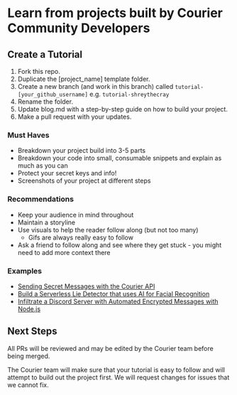 # Learn from projects built by Courier Community Developers

## Create a Tutorial

1. Fork this repo.
2. Duplicate the [project_name] template folder.
3. Create a new branch (and work in this branch) called `tutorial-[your_github_username]` e.g. `tutorial-shreythecray`
4. Rename the folder.
5. Update blog.md with a step-by-step guide on how to build your project.
6. Make a pull request with your updates.

### Must Haves
* Breakdown your project build into 3-5 parts
* Breakdown your code into small, consumable snippets and explain as much as you can
* Protect your secret keys and info!
* Screenshots of your project at different steps

### Recommendations
* Keep your audience in mind throughout
* Maintain a storyline
* Use visuals to help the reader follow along (but not too many)
  * Gifs are always really easy to follow
* Ask a friend to follow along and see where they get stuck - you might need to add more context there

### Examples
- [Sending Secret Messages with the Courier API](https://github.com/shreythecray/secret-messages)
- [Build a Serverless Lie Detector that uses AI for Facial Recognition](https://github.com/shreythecray/lie-detector)
- [Infiltrate a Discord Server with Automated Encrypted Messages with Node.js](https://github.com/shreythecray/infiltration)

## Next Steps
All PRs will be reviewed and may be edited by the Courier team before being merged.

The Courier team will make sure that your tutorial is easy to follow and will attempt to build out the project first. We will request changes for issues that we cannot fix.